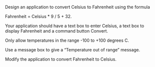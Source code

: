 Design an application to convert Celsius to Fahrenheit using the formula

Fahrenheit = Celsius * 9 / 5 + 32.

Your application should have a text box to enter Celsius, a text box to display Fahrenheit and a command button Convert.

Only allow temperatures in the range -100 to +100 degrees C.

Use a message box to give a “Temperature out of range” message.



Modify the application to convert Fahrenheit to Celsius.
